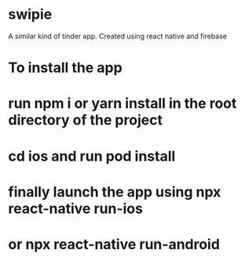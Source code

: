 # swipie
A similar kind of tinder app. Created using react native and firebase

# To install the app
# run npm i or yarn install in the root directory of the project
# cd ios and run pod install
# finally launch the app using npx react-native run-ios
# or npx react-native run-android
